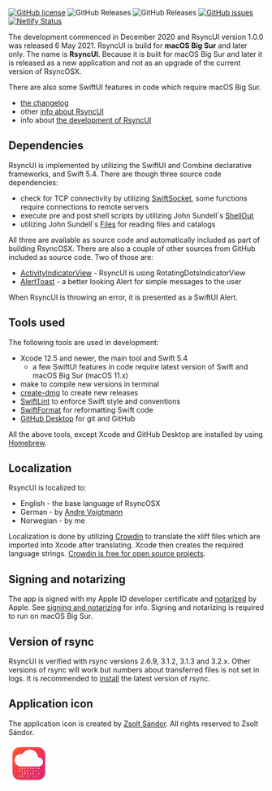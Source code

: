 [![GitHub license](https://img.shields.io/github/license/rsyncOSX/RsyncUI)](https://github.com/rsyncOSX/RsyncUI/blob/main/Licence.MD) ![GitHub Releases](https://img.shields.io/github/downloads/rsyncosx/RsyncUI/v1.1.1/total) ![GitHub Releases](https://img.shields.io/github/downloads/rsyncosx/RsyncUI/v0.99/total) [![GitHub issues](https://img.shields.io/github/issues/rsyncOSX/RsyncUI)](https://github.com/rsyncOSX/RsyncUI/issues) [![Netlify Status](https://api.netlify.com/api/v1/badges/1d14d49b-ff14-4142-b135-771db071b58a/deploy-status)](https://app.netlify.com/sites/rsyncui/deploys)

The development commenced in December 2020 and RsyncUI version 1.0.0 was released 6 May 2021. RsyncUI is build for **macOS Big Sur** and later only. The name is **RsyncUI**. Because it is built for macOS Big Sur and later it is released as a new application and not as an upgrade of the current version of RsyncOSX.

There are also some SwiftUI features in code which require macOS Big Sur.

- [the changelog](https://rsyncui.netlify.app/post/changelog/)
- other [info about RsyncUI](https://rsyncui.netlify.app)
- info about [the development of RsyncUI](https://rsyncui.netlify.app/post/development/)

## Dependencies

RsyncUI is implemented by utilizing the SwiftUI and Combine declarative frameworks, and Swift 5.4. There are though three source code dependencies:

- check for TCP connectivity by utilizing [SwiftSocket](https://github.com/swiftsocket/SwiftSocket), some functions require connections to remote servers
- execute pre and post shell scripts by utilizing John Sundell´s [ShellOut](https://github.com/JohnSundell/ShellOut)
- utilizing John Sundell´s [Files](https://github.com/JohnSundell/Files) for reading files and catalogs

All three are available as source code and automatically included as part of building RsyncOSX. There are also a couple of other sources from GitHub included as source code. Two of those are:

- [ActivityIndicatorView](https://github.com/exyte/ActivityIndicatorView) - RsyncUI is using RotatingDotsIndicatorView
- [AlertToast](https://github.com/elai950/AlertToast) - a better looking Alert for simple messages to the user

When RsyncUI is throwing an error, it is presented as a SwiftUI Alert.

## Tools used

The following tools are used in development:

- Xcode 12.5 and newer, the main tool and Swift 5.4
  - a few SwiftUI features in code require latest version of Swift and macOS Big Sur (macOS 11.x)
- make to compile new versions in terminal
- [create-dmg](https://github.com/sindresorhus/create-dmg) to create new releases
- [SwiftLint](https://github.com/realm/SwiftLint) to enforce Swift style and conventions
- [SwiftFormat](https://github.com/nicklockwood/SwiftFormat) for reformatting Swift code
- [GitHub Desktop](https://desktop.github.com/) for git and GitHub

All the above tools, except Xcode and GitHub Desktop are installed by using [Homebrew](https://brew.sh/).

## Localization

RsyncUI is localized to:

- English - the base language of RsyncOSX
- German - by [Andre Voigtmann](https://github.com/andre68723)
- Norwegian - by me

Localization is done by utilizing [Crowdin](https://rsyncosx.crowdin.com/u/projects/30) to translate the xliff files which are imported into Xcode after translating. Xcode then creates the required language strings. [Crowdin is free for open source projects](https://crowdin.com/page/open-source-project-setup-request).

## Signing and notarizing

The app is signed with my Apple ID developer certificate and [notarized](https://support.apple.com/en-us/HT202491) by Apple. See [signing and notarizing](https://rsyncui.netlify.app/post/notarized/) for info. Signing and notarizing is required to run on macOS Big Sur.

## Version of rsync

RsyncUI is verified with rsync versions 2.6.9, 3.1.2, 3.1.3 and 3.2.x. Other versions of rsync will work but numbers about transferred files is not set in logs. It is recommended to [install](https://rsyncui.netlify.app/post/rsync/) the latest version of rsync.

## Application icon

The application icon is created by [Zsolt Sándor](https://github.com/graphis). All rights reserved to Zsolt Sándor.

![](icon/rsyncosx.png)
